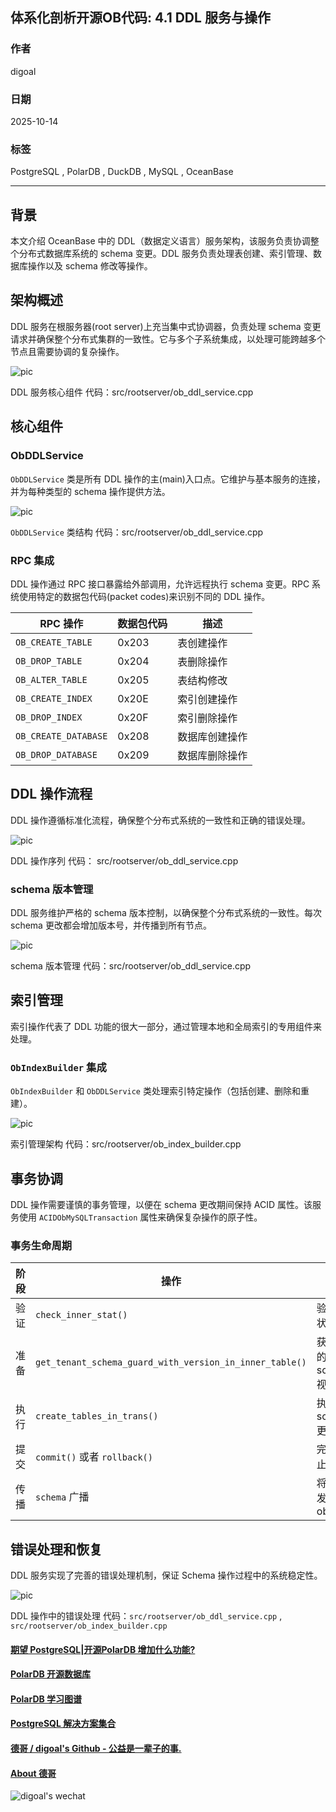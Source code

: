 ## 体系化剖析开源OB代码: 4.1 DDL 服务与操作                
                                
### 作者                        
digoal                        
                                
### 日期                          
2025-10-14                              
                         
### 标签                              
PostgreSQL , PolarDB , DuckDB , MySQL , OceanBase                         
                               
----                           
                           
## 背景                 
本文介绍 OceanBase 中的 DDL（数据定义语言）服务架构，该服务负责协调整个分布式数据库系统的 schema 变更。DDL 服务负责处理表创建、索引管理、数据库操作以及 schema 修改等操作。  
  
## 架构概述  
DDL 服务在根服务器(root server)上充当集中式协调器，负责处理 schema 变更请求并确保整个分布式集群的一致性。它与多个子系统集成，以处理可能跨越多个节点且需要协调的复杂操作。  
  
![pic](20251014_13_pic_001.jpg)  
  
DDL 服务核心组件 代码：src/rootserver/ob_ddl_service.cpp  
  
## 核心组件  
### ObDDLService  
`ObDDLService` 类是所有 DDL 操作的主(main)入口点。它维护与基本服务的连接，并为每种类型的 schema 操作提供方法。  
  
![pic](20251014_13_pic_002.jpg)  
  
`ObDDLService` 类结构 代码：src/rootserver/ob_ddl_service.cpp  
  
### RPC 集成  
DDL 操作通过 RPC 接口暴露给外部调用，允许远程执行 schema 变更。RPC 系统使用特定的数据包代码(packet codes)来识别不同的 DDL 操作。  
  
RPC 操作	| 数据包代码	| 描述  
---|---|---  
`OB_CREATE_TABLE` |	0x203	| 表创建操作  
`OB_DROP_TABLE` |	0x204	| 表删除操作  
`OB_ALTER_TABLE` |	0x205	| 表结构修改  
`OB_CREATE_INDEX` |	0x20E	| 索引创建操作  
`OB_DROP_INDEX` |	0x20F	| 索引删除操作  
`OB_CREATE_DATABASE` |	0x208	| 数据库创建操作  
`OB_DROP_DATABASE` |	0x209	| 数据库删除操作  
  
## DDL 操作流程  
DDL 操作遵循标准化流程，确保整个分布式系统的一致性和正确的错误处理。  
  
![pic](20251014_13_pic_003.jpg)  
  
DDL 操作序列 代码： src/rootserver/ob_ddl_service.cpp  
  
### schema 版本管理  
DDL 服务维护严格的 schema 版本控制，以确保整个分布式系统的一致性。每次 schema 更改都会增加版本号，并传播到所有节点。  
  
![pic](20251014_13_pic_004.jpg)  
  
schema 版本管理 代码：src/rootserver/ob_ddl_service.cpp  
  
## 索引管理  
索引操作代表了 DDL 功能的很大一部分，通过管理本地和全局索引的专用组件来处理。  
  
### `ObIndexBuilder` 集成  
`ObIndexBuilder` 和 `ObDDLService` 类处理索引特定操作（包括创建、删除和重建）。  
  
![pic](20251014_13_pic_005.jpg)  
  
索引管理架构 代码：src/rootserver/ob_index_builder.cpp  
  
## 事务协调  
DDL 操作需要谨慎的事务管理，以便在 schema 更改期间保持 ACID 属性。该服务使用 `ACIDObMySQLTransaction` 属性来确保复杂操作的原子性。  
  
### 事务生命周期  
阶段	| 操作	| 目的  
---|---|---  
验证|	`check_inner_stat()`	| 验证服务状态  
准备|	`get_tenant_schema_guard_with_version_in_inner_table()`	| 获取一致的 schema 视图  
执行|	`create_tables_in_trans()`	| 执行 schema 更改  
提交|	`commit()` 或者 `rollback()`	| 完成或中止更改  
传播|	`schema` 广播	| 将变更分发给 observers  
  
## 错误处理和恢复  
DDL 服务实现了完善的错误处理机制，保证 Schema 操作过程中的系统稳定性。  
  
![pic](20251014_13_pic_006.jpg)  
  
DDL 操作中的错误处理 代码：`src/rootserver/ob_ddl_service.cpp` , `src/rootserver/ob_index_builder.cpp`  
    
#### [期望 PostgreSQL|开源PolarDB 增加什么功能?](https://github.com/digoal/blog/issues/76 "269ac3d1c492e938c0191101c7238216")
  
  
#### [PolarDB 开源数据库](https://openpolardb.com/home "57258f76c37864c6e6d23383d05714ea")
  
  
#### [PolarDB 学习图谱](https://www.aliyun.com/database/openpolardb/activity "8642f60e04ed0c814bf9cb9677976bd4")
  
  
#### [PostgreSQL 解决方案集合](../201706/20170601_02.md "40cff096e9ed7122c512b35d8561d9c8")
  
  
#### [德哥 / digoal's Github - 公益是一辈子的事.](https://github.com/digoal/blog/blob/master/README.md "22709685feb7cab07d30f30387f0a9ae")
  
  
#### [About 德哥](https://github.com/digoal/blog/blob/master/me/readme.md "a37735981e7704886ffd590565582dd0")
  
  
![digoal's wechat](../pic/digoal_weixin.jpg "f7ad92eeba24523fd47a6e1a0e691b59")
  
